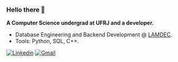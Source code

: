 ### Hello there 👋

**A Computer Science undergrad at UFRJ and a developer.**

- Database Engineering and Backend Development @ [LAMDEC](https://github.com/lamdec/).
- Tools: Python, SQL, C++.

<a href="https://www.linkedin.com/in/pedro-saito-419a08247/" target="_blank"><img src="https://img.shields.io/static/v1?label=&message=Linkedin&color=0A66C2&style=for-the-badge&logo=linkedin&logoColor=whitesmoke" alt="Linkedin"></a>
<a href="mailto:pedrohhs@dcc.ufrj.br" target="_blank"><img src="https://img.shields.io/badge/Gmail-D14836?style=for-the-badge&logo=gmail&logoColor=white" alt="Gmail"></a>
